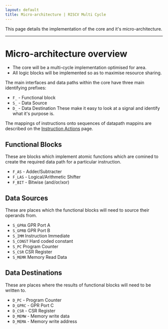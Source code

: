 ```yaml
---
layout: default
title: Micro-architecture | RISCV Multi Cycle
---
```


This page details the implementation of the core and it's 
micro-architecture.

----

# Micro-architecture overview

- The core will be a multi-cycle implementation optimised for area.
- All logic blocks will be implemented so as to maximise resource sharing.

The main interfaces and data paths within the core have three main identifying
prefixes:
- `F_` - Functional block
- `S_` - Data Source
- `D_` - Data Destination
These make it easy to look at a signal and identify what it's purpose is.

The mappings of instructions onto sequences of datapath mappins are
described on the [Instruction Actions](execution-listing.html) page.

## Functional Blocks

These are blocks which implement atomic functions which are comined to create
the required data path for a particular instruction.

- `F_AS` - Adder/Subtracter
- `F_LAS` - Logical/Arithmetic Shifter
- `F_BIT` - Bitwise (and/or/xor)

## Data Sources

These are places which the functional blocks will need to source their
operands from.

- `S_GPRA` GPR Port A
- `S_GPRB` GPR Port B
- `S_IMM` Instruction Immediate
- `S_CONST` Hard coded constant
- `S_PC` Program Counter
- `S_CSR` CSR Register
- `S_MEMR` Memory Read Data

## Data Destinations

These are places where the results of functional blocks will need to be
written to.

- `D_PC` - Program Counter
- `D_GPRC` - GPR Port C
- `D_CSR` - CSR Register
- `D_MEMW` - Memory write data
- `D_MEMA` - Memory write address
